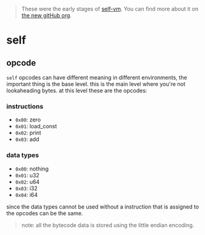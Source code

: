 > These were the early stages of [self-vm](https://selfvm.run). You can find more about it on [the new gitHub org](https://github.com/self-vm).

# self

## opcode
`self` opcodes can have different meaning in different environments, the important thing is the base level. this is the main level where you're not lookaheading bytes. at this level these are the opcodes:

### instructions
- `0x00`: zero
- `0x01`: load_const
- `0x02`: print
- `0x03`: add

### data types
  - `0x00`: nothing
  - `0x01`: u32
  - `0x02`: u64
  - `0x03`: i32
  - `0x04`: i64

since the data types cannot be used without a instruction that is assigned to the opcodes can be the same. 

> note: all the bytecode data is stored using the little endian encoding. 
